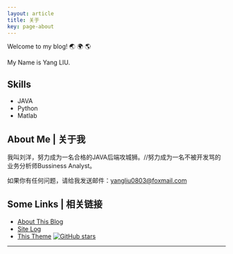 ```yaml
---
layout: article
title: 关于
key: page-about
---
```

Welcome to my blog! :earth_asia: :earth_africa: :earth_americas:

My Name is Yang LIU.

## Skills

- JAVA
- Python
- Matlab

<!--more-->

## About Me | 关于我

我叫刘洋，努力成为一名合格的JAVA后端攻城狮。//努力成为一名不被开发骂的业务分析师Bussiness Analyst。


如果你有任何问题，请给我发送邮件：[yangliu0803@foxmail.com](mailto:yangliu0803@foxmail.com)

## Some Links | 相关链接

- [About This Blog](/blog/2015/10/14/about-this-blog.html)
- [Site Log](/blog/site-log.html)
- [This Theme](https://github.com/YangLIU0803/YangLIU0803) [![GitHub stars](https://img.shields.io/github/stars/kitian616/jekyll-TeXt-theme.svg?style=social&label=Stars)]()

---------------------------------------


